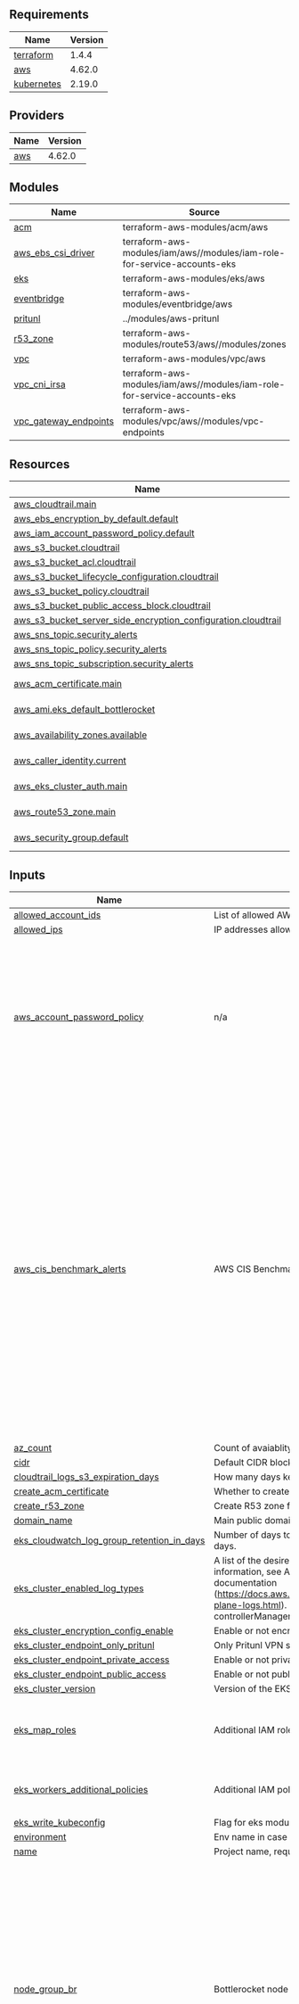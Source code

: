 ## Requirements

| Name | Version |
|------|---------|
| <a name="requirement_terraform"></a> [terraform](#requirement\_terraform) | 1.4.4 |
| <a name="requirement_aws"></a> [aws](#requirement\_aws) | 4.62.0 |
| <a name="requirement_kubernetes"></a> [kubernetes](#requirement\_kubernetes) | 2.19.0 |

## Providers

| Name | Version |
|------|---------|
| <a name="provider_aws"></a> [aws](#provider\_aws) | 4.62.0 |

## Modules

| Name | Source | Version |
|------|--------|---------|
| <a name="module_acm"></a> [acm](#module\_acm) | terraform-aws-modules/acm/aws | 4.3.2 |
| <a name="module_aws_ebs_csi_driver"></a> [aws\_ebs\_csi\_driver](#module\_aws\_ebs\_csi\_driver) | terraform-aws-modules/iam/aws//modules/iam-role-for-service-accounts-eks | 4.17.0 |
| <a name="module_eks"></a> [eks](#module\_eks) | terraform-aws-modules/eks/aws | 19.12.0 |
| <a name="module_eventbridge"></a> [eventbridge](#module\_eventbridge) | terraform-aws-modules/eventbridge/aws | 1.17.3 |
| <a name="module_pritunl"></a> [pritunl](#module\_pritunl) | ../modules/aws-pritunl | n/a |
| <a name="module_r53_zone"></a> [r53\_zone](#module\_r53\_zone) | terraform-aws-modules/route53/aws//modules/zones | 2.10.2 |
| <a name="module_vpc"></a> [vpc](#module\_vpc) | terraform-aws-modules/vpc/aws | 4.0.1 |
| <a name="module_vpc_cni_irsa"></a> [vpc\_cni\_irsa](#module\_vpc\_cni\_irsa) | terraform-aws-modules/iam/aws//modules/iam-role-for-service-accounts-eks | 5.17.0 |
| <a name="module_vpc_gateway_endpoints"></a> [vpc\_gateway\_endpoints](#module\_vpc\_gateway\_endpoints) | terraform-aws-modules/vpc/aws//modules/vpc-endpoints | 4.0.1 |

## Resources

| Name | Type |
|------|------|
| [aws_cloudtrail.main](https://registry.terraform.io/providers/aws/4.62.0/docs/resources/cloudtrail) | resource |
| [aws_ebs_encryption_by_default.default](https://registry.terraform.io/providers/aws/4.62.0/docs/resources/ebs_encryption_by_default) | resource |
| [aws_iam_account_password_policy.default](https://registry.terraform.io/providers/aws/4.62.0/docs/resources/iam_account_password_policy) | resource |
| [aws_s3_bucket.cloudtrail](https://registry.terraform.io/providers/aws/4.62.0/docs/resources/s3_bucket) | resource |
| [aws_s3_bucket_acl.cloudtrail](https://registry.terraform.io/providers/aws/4.62.0/docs/resources/s3_bucket_acl) | resource |
| [aws_s3_bucket_lifecycle_configuration.cloudtrail](https://registry.terraform.io/providers/aws/4.62.0/docs/resources/s3_bucket_lifecycle_configuration) | resource |
| [aws_s3_bucket_policy.cloudtrail](https://registry.terraform.io/providers/aws/4.62.0/docs/resources/s3_bucket_policy) | resource |
| [aws_s3_bucket_public_access_block.cloudtrail](https://registry.terraform.io/providers/aws/4.62.0/docs/resources/s3_bucket_public_access_block) | resource |
| [aws_s3_bucket_server_side_encryption_configuration.cloudtrail](https://registry.terraform.io/providers/aws/4.62.0/docs/resources/s3_bucket_server_side_encryption_configuration) | resource |
| [aws_sns_topic.security_alerts](https://registry.terraform.io/providers/aws/4.62.0/docs/resources/sns_topic) | resource |
| [aws_sns_topic_policy.security_alerts](https://registry.terraform.io/providers/aws/4.62.0/docs/resources/sns_topic_policy) | resource |
| [aws_sns_topic_subscription.security_alerts](https://registry.terraform.io/providers/aws/4.62.0/docs/resources/sns_topic_subscription) | resource |
| [aws_acm_certificate.main](https://registry.terraform.io/providers/aws/4.62.0/docs/data-sources/acm_certificate) | data source |
| [aws_ami.eks_default_bottlerocket](https://registry.terraform.io/providers/aws/4.62.0/docs/data-sources/ami) | data source |
| [aws_availability_zones.available](https://registry.terraform.io/providers/aws/4.62.0/docs/data-sources/availability_zones) | data source |
| [aws_caller_identity.current](https://registry.terraform.io/providers/aws/4.62.0/docs/data-sources/caller_identity) | data source |
| [aws_eks_cluster_auth.main](https://registry.terraform.io/providers/aws/4.62.0/docs/data-sources/eks_cluster_auth) | data source |
| [aws_route53_zone.main](https://registry.terraform.io/providers/aws/4.62.0/docs/data-sources/route53_zone) | data source |
| [aws_security_group.default](https://registry.terraform.io/providers/aws/4.62.0/docs/data-sources/security_group) | data source |

## Inputs

| Name | Description | Type | Default | Required |
|------|-------------|------|---------|:--------:|
| <a name="input_allowed_account_ids"></a> [allowed\_account\_ids](#input\_allowed\_account\_ids) | List of allowed AWS account IDs | `list` | `[]` | no |
| <a name="input_allowed_ips"></a> [allowed\_ips](#input\_allowed\_ips) | IP addresses allowed to connect to private resources | `list(any)` | `[]` | no |
| <a name="input_aws_account_password_policy"></a> [aws\_account\_password\_policy](#input\_aws\_account\_password\_policy) | n/a | `any` | <pre>{<br>  "allow_users_to_change_password": true,<br>  "create": true,<br>  "hard_expiry": false,<br>  "max_password_age": 90,<br>  "minimum_password_length": 14,<br>  "password_reuse_prevention": 10,<br>  "require_lowercase_characters": true,<br>  "require_numbers": true,<br>  "require_symbols": true,<br>  "require_uppercase_characters": true<br>}</pre> | no |
| <a name="input_aws_cis_benchmark_alerts"></a> [aws\_cis\_benchmark\_alerts](#input\_aws\_cis\_benchmark\_alerts) | AWS CIS Benchmark alerts configuration | `any` | <pre>{<br>  "email": "demo@example.com",<br>  "enabled": "false",<br>  "rules": {<br>    "aws_config_changes_enabled": true,<br>    "cloudtrail_configuration_changes_enabled": true,<br>    "console_login_failed_enabled": true,<br>    "consolelogin_without_mfa_enabled": true,<br>    "iam_policy_changes_enabled": true,<br>    "kms_cmk_delete_or_disable_enabled": true,<br>    "nacl_changes_enabled": true,<br>    "network_gateway_changes_enabled": true,<br>    "organization_changes_enabled": true,<br>    "parameter_store_actions_enabled": true,<br>    "route_table_changes_enabled": true,<br>    "s3_bucket_policy_changes_enabled": true,<br>    "secrets_manager_actions_enabled": true,<br>    "security_group_changes_enabled": true,<br>    "unauthorized_api_calls_enabled": true,<br>    "usage_of_root_account_enabled": true,<br>    "vpc_changes_enabled": true<br>  }<br>}</pre> | no |
| <a name="input_az_count"></a> [az\_count](#input\_az\_count) | Count of avaiablity zones, min 2 | `number` | `3` | no |
| <a name="input_cidr"></a> [cidr](#input\_cidr) | Default CIDR block for VPC | `string` | `"10.0.0.0/16"` | no |
| <a name="input_cloudtrail_logs_s3_expiration_days"></a> [cloudtrail\_logs\_s3\_expiration\_days](#input\_cloudtrail\_logs\_s3\_expiration\_days) | How many days keep cloudtrail logs on S3 | `string` | `180` | no |
| <a name="input_create_acm_certificate"></a> [create\_acm\_certificate](#input\_create\_acm\_certificate) | Whether to create acm certificate or use existing | `bool` | `false` | no |
| <a name="input_create_r53_zone"></a> [create\_r53\_zone](#input\_create\_r53\_zone) | Create R53 zone for main public domain | `bool` | `false` | no |
| <a name="input_domain_name"></a> [domain\_name](#input\_domain\_name) | Main public domain name | `any` | n/a | yes |
| <a name="input_eks_cloudwatch_log_group_retention_in_days"></a> [eks\_cloudwatch\_log\_group\_retention\_in\_days](#input\_eks\_cloudwatch\_log\_group\_retention\_in\_days) | Number of days to retain log events. Default retention - 90 days. | `number` | `90` | no |
| <a name="input_eks_cluster_enabled_log_types"></a> [eks\_cluster\_enabled\_log\_types](#input\_eks\_cluster\_enabled\_log\_types) | A list of the desired control plane logging to enable. For more information, see Amazon EKS Control Plane Logging documentation (https://docs.aws.amazon.com/eks/latest/userguide/control-plane-logs.html). Possible values: api, audit, authenticator, controllerManager, scheduler | `list(string)` | <pre>[<br>  "audit"<br>]</pre> | no |
| <a name="input_eks_cluster_encryption_config_enable"></a> [eks\_cluster\_encryption\_config\_enable](#input\_eks\_cluster\_encryption\_config\_enable) | Enable or not encryption for k8s secrets with aws-kms | `bool` | `false` | no |
| <a name="input_eks_cluster_endpoint_only_pritunl"></a> [eks\_cluster\_endpoint\_only\_pritunl](#input\_eks\_cluster\_endpoint\_only\_pritunl) | Only Pritunl VPN server will have access to eks endpoint. | `bool` | `false` | no |
| <a name="input_eks_cluster_endpoint_private_access"></a> [eks\_cluster\_endpoint\_private\_access](#input\_eks\_cluster\_endpoint\_private\_access) | Enable or not private access to cluster endpoint | `bool` | `false` | no |
| <a name="input_eks_cluster_endpoint_public_access"></a> [eks\_cluster\_endpoint\_public\_access](#input\_eks\_cluster\_endpoint\_public\_access) | Enable or not public access to cluster endpoint | `bool` | `true` | no |
| <a name="input_eks_cluster_version"></a> [eks\_cluster\_version](#input\_eks\_cluster\_version) | Version of the EKS K8S cluster | `string` | `"1.26"` | no |
| <a name="input_eks_map_roles"></a> [eks\_map\_roles](#input\_eks\_map\_roles) | Additional IAM roles to add to the aws-auth configmap. | <pre>list(object({<br>    rolearn  = string<br>    username = string<br>    groups   = list(string)<br>  }))</pre> | `[]` | no |
| <a name="input_eks_workers_additional_policies"></a> [eks\_workers\_additional\_policies](#input\_eks\_workers\_additional\_policies) | Additional IAM policy attached to EKS worker nodes | `map(string)` | <pre>{<br>  "additional": "arn:aws:iam::aws:policy/AmazonSSMManagedInstanceCore"<br>}</pre> | no |
| <a name="input_eks_write_kubeconfig"></a> [eks\_write\_kubeconfig](#input\_eks\_write\_kubeconfig) | Flag for eks module to write kubeconfig | `bool` | `false` | no |
| <a name="input_environment"></a> [environment](#input\_environment) | Env name in case workspace wasn't used | `string` | `"demo"` | no |
| <a name="input_name"></a> [name](#input\_name) | Project name, required to create unique resource names | `any` | n/a | yes |
| <a name="input_node_group_br"></a> [node\_group\_br](#input\_node\_group\_br) | Bottlerocket node group configuration | <pre>object({<br>    instance_type              = string<br>    max_capacity               = number<br>    min_capacity               = number<br>    desired_capacity           = number<br>    capacity_rebalance         = bool<br>    use_mixed_instances_policy = bool<br>    mixed_instances_policy     = any<br>  })</pre> | <pre>{<br>  "capacity_rebalance": true,<br>  "desired_capacity": 0,<br>  "instance_type": "t3.medium",<br>  "max_capacity": 5,<br>  "min_capacity": 0,<br>  "mixed_instances_policy": {<br>    "instances_distribution": {<br>      "on_demand_base_capacity": 0,<br>      "on_demand_percentage_above_base_capacity": 0<br>    },<br>    "override": [<br>      {<br>        "instance_type": "t3.medium"<br>      },<br>      {<br>        "instance_type": "t3a.medium"<br>      }<br>    ]<br>  },<br>  "use_mixed_instances_policy": true<br>}</pre> | no |
| <a name="input_node_group_ci"></a> [node\_group\_ci](#input\_node\_group\_ci) | CI node group configuration | <pre>object({<br>    instance_type              = string<br>    max_capacity               = number<br>    min_capacity               = number<br>    desired_capacity           = number<br>    capacity_rebalance         = bool<br>    use_mixed_instances_policy = bool<br>    mixed_instances_policy     = any<br>  })</pre> | <pre>{<br>  "capacity_rebalance": false,<br>  "desired_capacity": 0,<br>  "instance_type": "t3.medium",<br>  "max_capacity": 5,<br>  "min_capacity": 0,<br>  "mixed_instances_policy": {<br>    "instances_distribution": {<br>      "on_demand_base_capacity": 0,<br>      "on_demand_percentage_above_base_capacity": 0<br>    },<br>    "override": [<br>      {<br>        "instance_type": "t3.medium"<br>      },<br>      {<br>        "instance_type": "t3a.medium"<br>      }<br>    ]<br>  },<br>  "use_mixed_instances_policy": true<br>}</pre> | no |
| <a name="input_node_group_ondemand"></a> [node\_group\_ondemand](#input\_node\_group\_ondemand) | Default ondemand node group configuration | <pre>object({<br>    instance_type              = string<br>    max_capacity               = number<br>    min_capacity               = number<br>    desired_capacity           = number<br>    capacity_rebalance         = bool<br>    use_mixed_instances_policy = bool<br>    mixed_instances_policy     = any<br>  })</pre> | <pre>{<br>  "capacity_rebalance": false,<br>  "desired_capacity": 1,<br>  "instance_type": "t3a.medium",<br>  "max_capacity": 5,<br>  "min_capacity": 1,<br>  "mixed_instances_policy": null,<br>  "use_mixed_instances_policy": false<br>}</pre> | no |
| <a name="input_node_group_spot"></a> [node\_group\_spot](#input\_node\_group\_spot) | Spot node group configuration | <pre>object({<br>    instance_type              = string<br>    max_capacity               = number<br>    min_capacity               = number<br>    desired_capacity           = number<br>    capacity_rebalance         = bool<br>    use_mixed_instances_policy = bool<br>    mixed_instances_policy     = any<br>  })</pre> | <pre>{<br>  "capacity_rebalance": true,<br>  "desired_capacity": 1,<br>  "instance_type": "t3.medium",<br>  "max_capacity": 5,<br>  "min_capacity": 0,<br>  "mixed_instances_policy": {<br>    "instances_distribution": {<br>      "on_demand_base_capacity": 0,<br>      "on_demand_percentage_above_base_capacity": 0<br>    },<br>    "override": [<br>      {<br>        "instance_type": "t3.medium"<br>      },<br>      {<br>        "instance_type": "t3a.medium"<br>      }<br>    ]<br>  },<br>  "use_mixed_instances_policy": true<br>}</pre> | no |
| <a name="input_pritunl_vpn_access_cidr_blocks"></a> [pritunl\_vpn\_access\_cidr\_blocks](#input\_pritunl\_vpn\_access\_cidr\_blocks) | IP address that will have access to the web console | `string` | `"127.0.0.1/32"` | no |
| <a name="input_pritunl_vpn_server_enable"></a> [pritunl\_vpn\_server\_enable](#input\_pritunl\_vpn\_server\_enable) | Indicates whether or not the Pritunl VPN server is deployed. | `bool` | `false` | no |
| <a name="input_region"></a> [region](#input\_region) | Default infrastructure region | `string` | `"us-east-1"` | no |
| <a name="input_short_region"></a> [short\_region](#input\_short\_region) | The abbreviated name of the region, required to form unique resource names | `map` | <pre>{<br>  "ap-east-1": "ape1",<br>  "ap-northeast-1": "apn1",<br>  "ap-northeast-2": "apn2",<br>  "ap-south-1": "aps1",<br>  "ap-southeast-1": "apse1",<br>  "ap-southeast-2": "apse2",<br>  "ca-central-1": "cac1",<br>  "cn-north-1": "cnn1",<br>  "cn-northwest-1": "cnnw1",<br>  "eu-central-1": "euc1",<br>  "eu-north-1": "eun1",<br>  "eu-west-1": "euw1",<br>  "eu-west-2": "euw2",<br>  "eu-west-3": "euw3",<br>  "sa-east-1": "sae1",<br>  "us-east-1": "use1",<br>  "us-east-2": "use2",<br>  "us-gov-east-1": "usge1",<br>  "us-gov-west-1": "usgw1",<br>  "us-west-1": "usw1",<br>  "us-west-2": "usw2"<br>}</pre> | no |
| <a name="input_single_nat_gateway"></a> [single\_nat\_gateway](#input\_single\_nat\_gateway) | Flag to create single nat gateway for all AZs | `bool` | `true` | no |
| <a name="input_zone_id"></a> [zone\_id](#input\_zone\_id) | R53 zone id for public domain | `any` | `null` | no |

## Outputs

| Name | Description |
|------|-------------|
| <a name="output_allowed_ips"></a> [allowed\_ips](#output\_allowed\_ips) | List of allowed ip's, used for direct ssh access to instances. |
| <a name="output_az_count"></a> [az\_count](#output\_az\_count) | Count of avaiablity zones, min 2 |
| <a name="output_domain_name"></a> [domain\_name](#output\_domain\_name) | Domain name |
| <a name="output_eks_cluster_endpoint"></a> [eks\_cluster\_endpoint](#output\_eks\_cluster\_endpoint) | Endpoint for EKS control plane. |
| <a name="output_eks_cluster_id"></a> [eks\_cluster\_id](#output\_eks\_cluster\_id) | n/a |
| <a name="output_eks_cluster_security_group_id"></a> [eks\_cluster\_security\_group\_id](#output\_eks\_cluster\_security\_group\_id) | Security group ids attached to the cluster control plane. |
| <a name="output_eks_kubectl_console_config"></a> [eks\_kubectl\_console\_config](#output\_eks\_kubectl\_console\_config) | description |
| <a name="output_eks_oidc_provider_arn"></a> [eks\_oidc\_provider\_arn](#output\_eks\_oidc\_provider\_arn) | ARN of EKS oidc provider |
| <a name="output_env"></a> [env](#output\_env) | Suffix for the hostname depending on workspace |
| <a name="output_name"></a> [name](#output\_name) | Project name, required to form unique resource names |
| <a name="output_name_wo_region"></a> [name\_wo\_region](#output\_name\_wo\_region) | Project name, required to form unique resource names without short region |
| <a name="output_region"></a> [region](#output\_region) | Target region for all infrastructure resources |
| <a name="output_route53_zone_id"></a> [route53\_zone\_id](#output\_route53\_zone\_id) | ID of domain zone |
| <a name="output_short_region"></a> [short\_region](#output\_short\_region) | The abbreviated name of the region, required to form unique resource names |
| <a name="output_ssl_certificate_arn"></a> [ssl\_certificate\_arn](#output\_ssl\_certificate\_arn) | ARN of SSL certificate |
| <a name="output_vpc_cidr"></a> [vpc\_cidr](#output\_vpc\_cidr) | CIDR block of infra VPC |
| <a name="output_vpc_database_subnets"></a> [vpc\_database\_subnets](#output\_vpc\_database\_subnets) | Database subnets of infra VPC |
| <a name="output_vpc_id"></a> [vpc\_id](#output\_vpc\_id) | ID of infra VPC |
| <a name="output_vpc_intra_subnets"></a> [vpc\_intra\_subnets](#output\_vpc\_intra\_subnets) | Private intra subnets |
| <a name="output_vpc_name"></a> [vpc\_name](#output\_vpc\_name) | Name of infra VPC |
| <a name="output_vpc_private_subnets"></a> [vpc\_private\_subnets](#output\_vpc\_private\_subnets) | Private subnets of infra VPC |
| <a name="output_vpc_public_subnets"></a> [vpc\_public\_subnets](#output\_vpc\_public\_subnets) | Public subnets of infra VPC |

